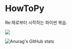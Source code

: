 # HowToPy
Re:제로부터 시작하는 파이썬 복습.

<a href="https://discord.gg" target="_blank"><img src="https://img.shields.io/badge/매코＃0663-5865F2?style=plastic&logo=Discord&logoColor=5865F2"/></a>

![Anurag's GitHub stats](https://github-readme-stats.vercel.app/api?username=seokjw0727&show_icons=true&theme=radical)
